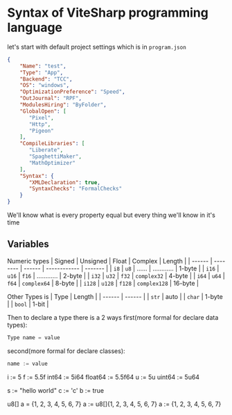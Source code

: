 # Syntax of ViteSharp programming language

let's start with default project settings which is in `program.json`
```json
{
    "Name": "test",
    "Type": "App",
    "Backend": "TCC",
    "OS": "windows",
    "OptimizationPreference": "Speed",
    "OutJournal": "RPF",
    "ModulesHiring": "ByFolder",
    "GlobalOpen": [
       "Pixel",
       "Http",
       "Pigeon"
    ],
    "CompileLibraries": [
       "Liberate",
       "SpaghettiMaker",
       "MathOptimizer"
    ],
    "Syntax": {
       "XMLDeclaration": true,
       "SyntaxChecks": "FormalChecks"
    }
}
```
We'll know what is every property equal but every thing we'll know in it's time

## Variables
Numeric types
| Signed | Unsigned | Float  | Complex      | Length  |
| ------ | -------- | ------ | ------------ | ------- |
| `i8`   | `u8`     | ...... | ............ | 1-byte  |
| `i16`  | `u16`    | `f16`  | ............ | 2-byte  |
| `i32`  | `u32`    | `f32`  | `complex32`  | 4-byte  |
| `i64`  | `u64`    | `f64`  | `complex64`  | 8-byte  |
| `i128` | `u128`   | `f128` | `complex128` | 16-byte |


Other Types is
| Type   | Length |
| ------ | ------ |
| `str`  | auto   |
| `char` | 1-byte |
| `bool` | 1-bit  |


Then to declare a type there is a 2 ways
first(more formal for declare data types):
```vs
Type name = value
```
second(more formal for declare classes):
```vs
name := value
```




i := 5
f := 5.5f
int64 := 5i64
float64 := 5.5f64
u := 5u
uint64 := 5u64

s := "hello world"
c := 'c'
b := true


u8[] a = {1, 2, 3, 4, 5, 6, 7}
a := u8[]{1, 2, 3, 4, 5, 6, 7}
a := {1, 2, 3, 4, 5, 6, 7}
```